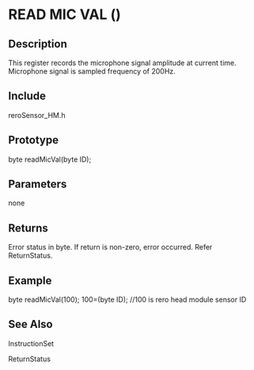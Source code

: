 # READ MIC VAL () #

## Description ##
This register records the microphone signal amplitude at current time. Microphone signal is sampled frequency of 200Hz.


## Include ##
reroSensor_HM.h

## Prototype ##
byte readMicVal(byte ID);

## Parameters ##
none

## Returns ##
Error status in byte. If return is non-zero, error occurred. Refer ReturnStatus.

## Example ##
byte readMicVal(100);
100=(byte ID); //100 is rero head module sensor ID

## See Also ##

InstructionSet

ReturnStatus
